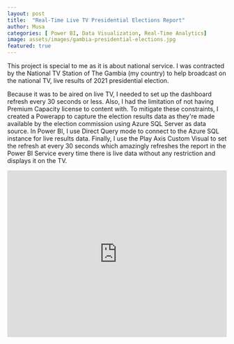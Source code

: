 ```yaml
---
layout: post
title:  "Real-Time Live TV Presidential Elections Report"
author: Musa
categories: [ Power BI, Data Visualization, Real-Time Analytics]
image: assets/images/gambia-presidential-elections.jpg
featured: true
---
```

This project is special to me as it is about national service. I was contracted by the National TV Station of The Gambia (my country) to help broadcast on the national TV, live results of 2021 presidential election.

Because it was to be aired on live TV, I needed to set up the dashboard refresh every 30 seconds or less. Also, I had the limitation of not having Premium Capacity license to content with. To mitigate these constraints, I created a Powerapp to capture the election results data as they're made available by the election commission using Azure SQL Server as data source. In Power BI, I use Direct Query mode to connect to the Azure SQL instance for live results data. Finally, I use the Play Axis Custom Visual to set the refresh at every 30 seconds which amazingly refreshes the report in the Power BI Service every time there is live data without any restriction and displays it on the TV.

<p>
    <iframe style="width:100%;" height="383" 
        src="https://app.powerbi.com/view?r=eyJrIjoiODk4YTJlODctMDQ2Ny00ZWVmLTk2MzctYjlkY2EyZGE1ZDhmIiwidCI6ImU3ZmRiMmEyLTUzODAtNDBmMC04MmQ4LWEzYjU0YzFmODE3ZiJ9&pageName=ReportSection" 
        frameborder="0" allowFullScreen="true">
    </iframe>
</p>